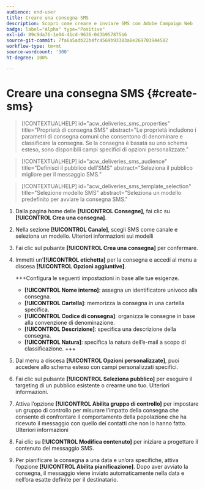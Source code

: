 ```yaml
---
audience: end-user
title: Creare una consegna SMS
description: Scopri come creare e inviare SMS con Adobe Campaign Web
badge: label="Alpha" type="Positive"
exl-id: 89c9da76-1e04-41cd-9636-0d3b957875b6
source-git-commit: 7fa6a5adb22b4fc4569b93383a8e269703944582
workflow-type: tm+mt
source-wordcount: '300'
ht-degree: 100%

---
```


# Creare una consegna SMS {#create-sms}

>[!CONTEXTUALHELP]
>id="acw_deliveries_sms_properties"
>title="Proprietà di consegna SMS"
>abstract="Le proprietà includono i parametri di consegna comuni che consentono di denominare e classificare la consegna. Se la consegna è basata su uno schema esteso, sono disponibili campi specifici di opzioni personalizzate."

>[!CONTEXTUALHELP]
>id="acw_deliveries_sms_audience"
>title="Definisci il pubblico dell’SMS"
>abstract="Seleziona il pubblico migliore per il messaggio SMS."

>[!CONTEXTUALHELP]
>id="acw_deliveries_sms_template_selection"
>title="Selezione modello SMS"
>abstract="Seleziona un modello predefinito per avviare la consegna SMS."

1. Dalla pagina home delle **[!UICONTROL Consegne]**, fai clic su **[!UICONTROL Crea una consegna]**.

1. Nella sezione **[!UICONTROL Canale]**, scegli SMS come canale e seleziona un modello. Ulteriori informazioni sui modelli

1. Fai clic sul pulsante **[!UICONTROL Crea una consegna]** per confermare.

1. Immetti un’**[!UICONTROL etichetta]** per la consegna e accedi al menu a discesa **[!UICONTROL Opzioni aggiuntive]**.

   +++Configura le seguenti impostazioni in base alle tue esigenze.
   * **[!UICONTROL Nome interno]**: assegna un identificatore univoco alla consegna.
   * **[!UICONTROL Cartella]**: memorizza la consegna in una cartella specifica.
   * **[!UICONTROL Codice di consegna]**: organizza le consegne in base alla convenzione di denominazione.
   * **[!UICONTROL Descrizione]**: specifica una descrizione della consegna.
   * **[!UICONTROL Natura]**: specifica la natura dell’e-mail a scopo di classificazione.
+++

1. Dal menu a discesa **[!UICONTROL Opzioni personalizzate]**, puoi accedere allo schema esteso con campi personalizzati specifici.

1. Fai clic sul pulsante **[!UICONTROL Seleziona pubblico]** per eseguire il targeting di un pubblico esistente o crearne uno tuo. Ulteriori informazioni.

1. Attiva l’opzione **[!UICONTROL Abilita gruppo di controllo]** per impostare un gruppo di controllo per misurare l’impatto della consegna che consente di confrontare il comportamento della popolazione che ha ricevuto il messaggio con quello dei contatti che non lo hanno fatto. Ulteriori informazioni

1. Fai clic su **[!UICONTROL Modifica contenuto]** per iniziare a progettare il contenuto del messaggio SMS.

1. Per pianificare la consegna a una data e un’ora specifiche, attiva l’opzione **[!UICONTROL Abilita pianificazione]**. Dopo aver avviato la consegna, il messaggio viene inviato automaticamente nella data e nell’ora esatte definite per il destinatario.
